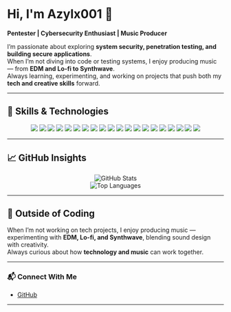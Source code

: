 # Hi, I'm Azylx001 👋

**Pentester | Cybersecurity Enthusiast | Music Producer**

I’m passionate about exploring **system security, penetration testing, and building secure applications**.  
When I’m not diving into code or testing systems, I enjoy producing music — from **EDM and Lo-fi to Synthwave**.  
Always learning, experimenting, and working on projects that push both my **tech and creative skills** forward.


---

## 🔧 Skills & Technologies
<p align="center">
  <!-- Languages -->
  <img src="https://img.shields.io/badge/Code-Python-3776AB?logo=python&logoColor=white" />
  <img src="https://img.shields.io/badge/Code-Golang-00ADD8?logo=go&logoColor=white" />
  <img src="https://img.shields.io/badge/Code-C++-00599C?logo=cplusplus&logoColor=white" />
  <img src="https://img.shields.io/badge/Code-JavaScript-F7DF1E?logo=javascript&logoColor=black" />
  <img src="https://img.shields.io/badge/Code-TypeScript-3178C6?logo=typescript&logoColor=white" />

  <!-- Frameworks & Libraries -->
  <img src="https://img.shields.io/badge/Frontend-React-61DAFB?logo=react&logoColor=black" />
  <img src="https://img.shields.io/badge/Backend-Node.js-339933?logo=node.js&logoColor=white" />
  <img src="https://img.shields.io/badge/Framework-Express.js-000000?logo=express&logoColor=white" />
  <img src="https://img.shields.io/badge/API-GraphQL-E10098?logo=graphql&logoColor=white" />

  <!-- Databases -->
  <img src="https://img.shields.io/badge/Database-MySQL-4479A1?logo=mysql&logoColor=white" />
  <img src="https://img.shields.io/badge/Database-PostgreSQL-4169E1?logo=postgresql&logoColor=white" />
  <img src="https://img.shields.io/badge/Database-MongoDB-47A248?logo=mongodb&logoColor=white" />

  <!-- Tools -->
  <img src="https://img.shields.io/badge/Tools-Docker-2496ED?logo=docker&logoColor=white" />
  <img src="https://img.shields.io/badge/Tools-Kubernetes-326CE5?logo=kubernetes&logoColor=white" />
  <img src="https://img.shields.io/badge/CI/CD-GitHub%20Actions-2088FF?logo=github-actions&logoColor=white" />

  <!-- Security -->
  <img src="https://img.shields.io/badge/Security-Pentesting-FF0000?logo=kalilinux&logoColor=white" />
  <img src="https://img.shields.io/badge/Security-Burp%20Suite-F56D34?logo=burpsuite&logoColor=white" />

  <!-- Extras -->
  <img src="https://img.shields.io/badge/Music-Producer-FF69B4?logo=spotify&logoColor=white" />
  <img src="https://img.shields.io/badge/Cloud-AWS-232F3E?logo=amazonaws&logoColor=white" />
  <img src="https://img.shields.io/badge/Cloud-GCP-4285F4?logo=googlecloud&logoColor=white" />
</p>


---
## 📈 GitHub Insights

<div align="center">

![GitHub Stats](https://github-readme-stats.vercel.app/api?username=Azyyyl&show_icons=true&theme=tokyonight)  
![Top Languages](https://github-readme-stats.vercel.app/api/top-langs/?username=Azyyyl&layout=compact&theme=tokyonight)


</div>


---

## 🎵 Outside of Coding
When I’m not working on tech projects, I enjoy producing music —  
experimenting with **EDM, Lo-fi, and Synthwave**, blending sound design with creativity.  
Always curious about how **technology and music** can work together.

---

### 📬 Connect With Me
- [GitHub](https://github.com/Azyyyl)

---
